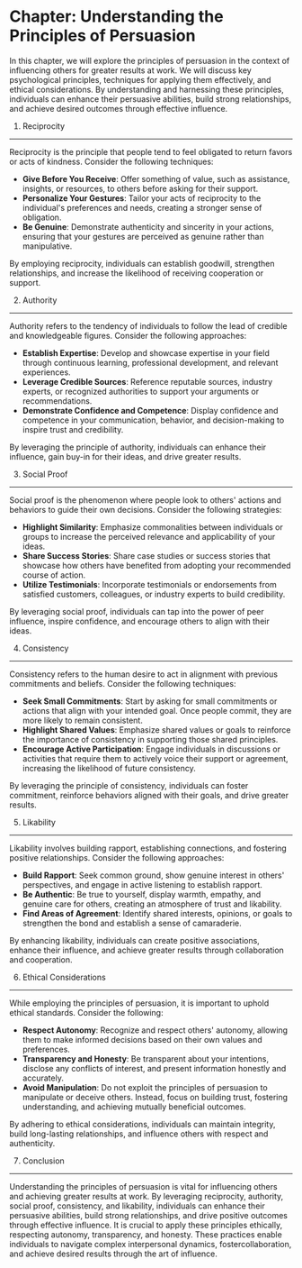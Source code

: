 Chapter: Understanding the Principles of Persuasion
===================================================

In this chapter, we will explore the principles of persuasion in the context of influencing others for greater results at work. We will discuss key psychological principles, techniques for applying them effectively, and ethical considerations. By understanding and harnessing these principles, individuals can enhance their persuasive abilities, build strong relationships, and achieve desired outcomes through effective influence.

1. Reciprocity
--------------

Reciprocity is the principle that people tend to feel obligated to return favors or acts of kindness. Consider the following techniques:

* **Give Before You Receive**: Offer something of value, such as assistance, insights, or resources, to others before asking for their support.
* **Personalize Your Gestures**: Tailor your acts of reciprocity to the individual's preferences and needs, creating a stronger sense of obligation.
* **Be Genuine**: Demonstrate authenticity and sincerity in your actions, ensuring that your gestures are perceived as genuine rather than manipulative.

By employing reciprocity, individuals can establish goodwill, strengthen relationships, and increase the likelihood of receiving cooperation or support.

2. Authority
------------

Authority refers to the tendency of individuals to follow the lead of credible and knowledgeable figures. Consider the following approaches:

* **Establish Expertise**: Develop and showcase expertise in your field through continuous learning, professional development, and relevant experiences.
* **Leverage Credible Sources**: Reference reputable sources, industry experts, or recognized authorities to support your arguments or recommendations.
* **Demonstrate Confidence and Competence**: Display confidence and competence in your communication, behavior, and decision-making to inspire trust and credibility.

By leveraging the principle of authority, individuals can enhance their influence, gain buy-in for their ideas, and drive greater results.

3. Social Proof
---------------

Social proof is the phenomenon where people look to others' actions and behaviors to guide their own decisions. Consider the following strategies:

* **Highlight Similarity**: Emphasize commonalities between individuals or groups to increase the perceived relevance and applicability of your ideas.
* **Share Success Stories**: Share case studies or success stories that showcase how others have benefited from adopting your recommended course of action.
* **Utilize Testimonials**: Incorporate testimonials or endorsements from satisfied customers, colleagues, or industry experts to build credibility.

By leveraging social proof, individuals can tap into the power of peer influence, inspire confidence, and encourage others to align with their ideas.

4. Consistency
--------------

Consistency refers to the human desire to act in alignment with previous commitments and beliefs. Consider the following techniques:

* **Seek Small Commitments**: Start by asking for small commitments or actions that align with your intended goal. Once people commit, they are more likely to remain consistent.
* **Highlight Shared Values**: Emphasize shared values or goals to reinforce the importance of consistency in supporting those shared principles.
* **Encourage Active Participation**: Engage individuals in discussions or activities that require them to actively voice their support or agreement, increasing the likelihood of future consistency.

By leveraging the principle of consistency, individuals can foster commitment, reinforce behaviors aligned with their goals, and drive greater results.

5. Likability
-------------

Likability involves building rapport, establishing connections, and fostering positive relationships. Consider the following approaches:

* **Build Rapport**: Seek common ground, show genuine interest in others' perspectives, and engage in active listening to establish rapport.
* **Be Authentic**: Be true to yourself, display warmth, empathy, and genuine care for others, creating an atmosphere of trust and likability.
* **Find Areas of Agreement**: Identify shared interests, opinions, or goals to strengthen the bond and establish a sense of camaraderie.

By enhancing likability, individuals can create positive associations, enhance their influence, and achieve greater results through collaboration and cooperation.

6. Ethical Considerations
-------------------------

While employing the principles of persuasion, it is important to uphold ethical standards. Consider the following:

* **Respect Autonomy**: Recognize and respect others' autonomy, allowing them to make informed decisions based on their own values and preferences.
* **Transparency and Honesty**: Be transparent about your intentions, disclose any conflicts of interest, and present information honestly and accurately.
* **Avoid Manipulation**: Do not exploit the principles of persuasion to manipulate or deceive others. Instead, focus on building trust, fostering understanding, and achieving mutually beneficial outcomes.

By adhering to ethical considerations, individuals can maintain integrity, build long-lasting relationships, and influence others with respect and authenticity.

7. Conclusion
-------------

Understanding the principles of persuasion is vital for influencing others and achieving greater results at work. By leveraging reciprocity, authority, social proof, consistency, and likability, individuals can enhance their persuasive abilities, build strong relationships, and drive positive outcomes through effective influence. It is crucial to apply these principles ethically, respecting autonomy, transparency, and honesty. These practices enable individuals to navigate complex interpersonal dynamics, fostercollaboration, and achieve desired results through the art of influence.
